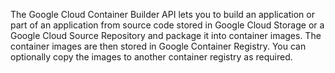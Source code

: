 The Google Cloud Container Builder API lets you to build an application or part of an application from source code stored in Google Cloud Storage or a Google Cloud Source Repository and package it into container images. The container images are then stored in Google Container Registry. You can optionally copy the images to another container registry as required.
